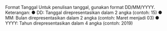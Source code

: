 Format Tanggal
Untuk penulisan tanggal, gunakan format DD/MM/YYYY.
Keterangan:
● DD: Tanggal direpresentasikan dalam 2 angka (contoh: 15)
● MM: Bulan direpresentasikan dalam 2 angka (contoh: Maret menjadi 03)
● YYYY: Tahun direpresentasikan dalam 4 angka (contoh: 2019)
